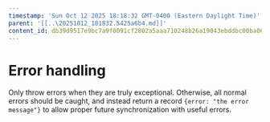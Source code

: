 ```yaml
---
timestamp: 'Sun Oct 12 2025 18:18:32 GMT-0400 (Eastern Daylight Time)'
parent: '[[..\20251012_181832.5425a6b4.md]]'
content_id: db39d9517e9bc7a9f0091cf2802a5aaa710248b26a19043ebddbc00ba067bc70
---
```


# Error handling

Only throw errors when they are truly exceptional. Otherwise, all normal errors should be caught, and instead return a record `{error: "the error message"}` to allow proper future synchronization with useful errors.
